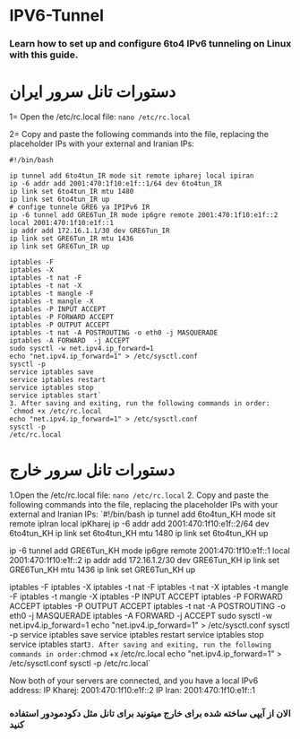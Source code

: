 # IPV6-Tunnel

### Learn how to set up and configure 6to4 IPv6 tunneling on Linux with this guide.

# دستورات تانل سرور ایران
1= Open the /etc/rc.local file:
```nano /etc/rc.local```

2= Copy and paste the following commands into the file, replacing the placeholder IPs with your external and Iranian IPs:

```
#!/bin/bash

ip tunnel add 6to4tun_IR mode sit remote ipharej local ipiran
ip -6 addr add 2001:470:1f10:e1f::1/64 dev 6to4tun_IR
ip link set 6to4tun_IR mtu 1480
ip link set 6to4tun_IR up
# confige tunnele GRE6 ya IPIPv6 IR
ip -6 tunnel add GRE6Tun_IR mode ip6gre remote 2001:470:1f10:e1f::2 local 2001:470:1f10:e1f::1
ip addr add 172.16.1.1/30 dev GRE6Tun_IR
ip link set GRE6Tun_IR mtu 1436
ip link set GRE6Tun_IR up

iptables -F
iptables -X
iptables -t nat -F
iptables -t nat -X
iptables -t mangle -F
iptables -t mangle -X
iptables -P INPUT ACCEPT
iptables -P FORWARD ACCEPT
iptables -P OUTPUT ACCEPT
iptables -t nat -A POSTROUTING -o eth0 -j MASQUERADE
iptables -A FORWARD  -j ACCEPT
sudo sysctl -w net.ipv4.ip_forward=1
echo "net.ipv4.ip_forward=1" > /etc/sysctl.conf
sysctl -p
service iptables save
service iptables restart
service iptables stop
service iptables start`
3. After saving and exiting, run the following commands in order:
`chmod +x /etc/rc.local
echo "net.ipv4.ip_forward=1" > /etc/sysctl.conf 
sysctl -p
/etc/rc.local
```
# دستورات تانل سرور خارج
1.Open the /etc/rc.local file:
`nano /etc/rc.local`
2. Copy and paste the following commands into the file, replacing the placeholder IPs with your external and Iranian IPs:
`#!/bin/bash
ip tunnel add 6to4tun_KH mode sit remote ipIran local ipKharej
ip -6 addr add 2001:470:1f10:e1f::2/64 dev 6to4tun_KH
ip link set 6to4tun_KH mtu 1480
ip link set 6to4tun_KH up

ip -6 tunnel add GRE6Tun_KH mode ip6gre remote 2001:470:1f10:e1f::1 local 2001:470:1f10:e1f::2
ip addr add 172.16.1.2/30 dev GRE6Tun_KH
ip link set GRE6Tun_KH mtu 1436
ip link set GRE6Tun_KH up

iptables -F
iptables -X
iptables -t nat -F
iptables -t nat -X
iptables -t mangle -F
iptables -t mangle -X
iptables -P INPUT ACCEPT
iptables -P FORWARD ACCEPT
iptables -P OUTPUT ACCEPT
iptables -t nat -A POSTROUTING -o eth0 -j MASQUERADE
iptables -A FORWARD  -j ACCEPT
sudo sysctl -w net.ipv4.ip_forward=1
echo "net.ipv4.ip_forward=1" > /etc/sysctl.conf
sysctl -p
service iptables save
service iptables restart
service iptables stop
service iptables start`
3. After saving and exiting, run the following commands in order:
`chmod +x /etc/rc.local
echo "net.ipv4.ip_forward=1" > /etc/sysctl.conf 
sysctl -p
/etc/rc.local`

Now both of your servers are connected, and you have a local IPv6 address:
IP Kharej: 2001:470:1f10:e1f::2
IP Iran: 2001:470:1f10:e1f::1
### الان از آیپی ساخته شده برای خارج میتونید برای تانل مثل دکودمودور استفاده کنید
